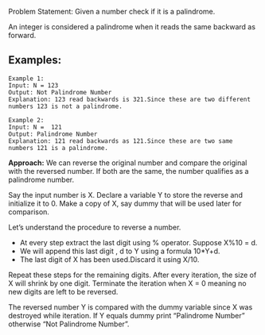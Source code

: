 Problem Statement: Given a number check if it is a palindrome.

An integer is considered a palindrome when it reads the same backward as forward.

## Examples:

```
Example 1:
Input: N = 123
Output: Not Palindrome Number
Explanation: 123 read backwards is 321.Since these are two different numbers 123 is not a palindrome.

Example 2:
Input: N =  121
Output: Palindrome Number
Explanation: 121 read backwards as 121.Since these are two same numbers 121 is a palindrome.
```

**Approach:** We can reverse the original number and compare the original with the reversed number. If both are the same, the number qualifies as a palindrome number.

Say the input number is X. Declare a variable Y to store the reverse and initialize it to 0. Make a copy of X, say dummy that will be used later for comparison.

Let’s understand the procedure to reverse a number.

- At every step extract the last digit using % operator. Suppose X%10 = d.
- We will append this last digit , d to Y using a formula 10\*Y+d.
- The last digit of X has been used.Discard it using X/10.

Repeat these steps for the remaining digits. After every iteration, the size of X will shrink by one digit. Terminate the iteration when X = 0 meaning no new digits are left to be reversed.

The reversed number Y is compared with the dummy variable since X was destroyed while iteration. If Y equals dummy print “Palindrome Number” otherwise “Not Palindrome Number”.
